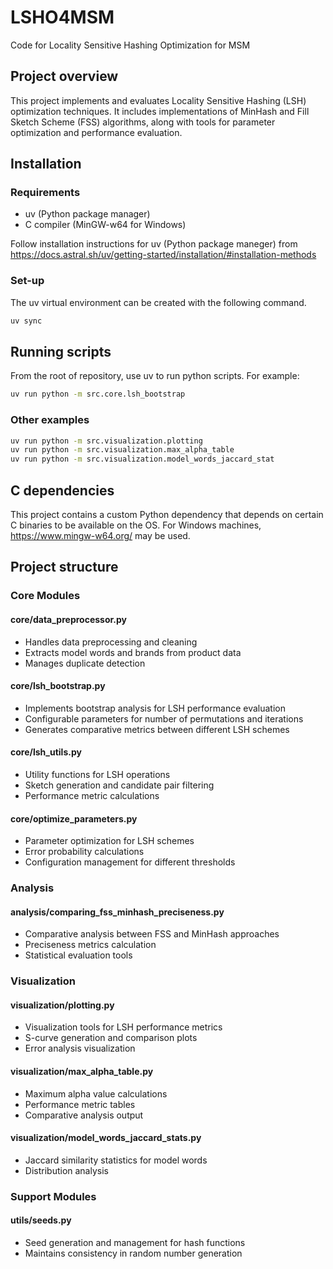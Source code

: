 # LSHO4MSM

Code for Locality Sensitive Hashing Optimization for MSM

## Project overview

This project implements and evaluates Locality Sensitive Hashing (LSH) optimization techniques. It includes implementations of MinHash and Fill Sketch Scheme (FSS) algorithms, along with tools for parameter optimization and performance evaluation.

## Installation

### Requirements

- uv (Python package manager)
- C compiler (MinGW-w64 for Windows)

Follow installation instructions for uv (Python package maneger) from https://docs.astral.sh/uv/getting-started/installation/#installation-methods

### Set-up

The uv virtual environment can be created with the following command.

```bash
uv sync
```

## Running scripts

From the root of repository, use uv to run python scripts. For example:

```bash
uv run python -m src.core.lsh_bootstrap
```

### Other examples

```bash
uv run python -m src.visualization.plotting
uv run python -m src.visualization.max_alpha_table
uv run python -m src.visualization.model_words_jaccard_stat
```

## C dependencies

This project contains a custom Python dependency that depends on certain C binaries to be available on the OS. For Windows machines, https://www.mingw-w64.org/ may be used.

## Project structure

### Core Modules

#### core/data_preprocessor.py

- Handles data preprocessing and cleaning
- Extracts model words and brands from product data
- Manages duplicate detection

#### core/lsh_bootstrap.py

- Implements bootstrap analysis for LSH performance evaluation
- Configurable parameters for number of permutations and iterations
- Generates comparative metrics between different LSH schemes

#### core/lsh_utils.py

- Utility functions for LSH operations
- Sketch generation and candidate pair filtering
- Performance metric calculations

#### core/optimize_parameters.py

- Parameter optimization for LSH schemes
- Error probability calculations
- Configuration management for different thresholds

### Analysis

#### analysis/comparing_fss_minhash_preciseness.py

- Comparative analysis between FSS and MinHash approaches
- Preciseness metrics calculation
- Statistical evaluation tools

### Visualization

#### visualization/plotting.py

- Visualization tools for LSH performance metrics
- S-curve generation and comparison plots
- Error analysis visualization

#### visualization/max_alpha_table.py

- Maximum alpha value calculations
- Performance metric tables
- Comparative analysis output

#### visualization/model_words_jaccard_stats.py

- Jaccard similarity statistics for model words
- Distribution analysis

### Support Modules

#### utils/seeds.py

- Seed generation and management for hash functions
- Maintains consistency in random number generation
